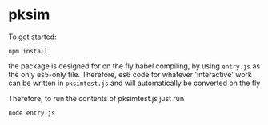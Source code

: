 pksim
==========

To get started:

```
npm install
```

the package is designed for on the fly babel compiling, by using `entry.js` as
the only es5-only file. Therefore, es6 code for whatever 'interactive' work
can be written in `pksimtest.js` and will automatically be converted on the fly

Therefore, to run the contents of pksimtest.js just run

```
node entry.js
```

